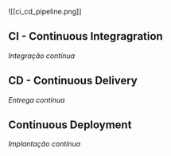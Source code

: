 ![[ci_cd_pipeline.png]]

## CI - Continuous Integragration
*Integração contínua*


## CD - Continuous Delivery
*Entrega contínua*

## Continuous Deployment
*Implantação contínua*